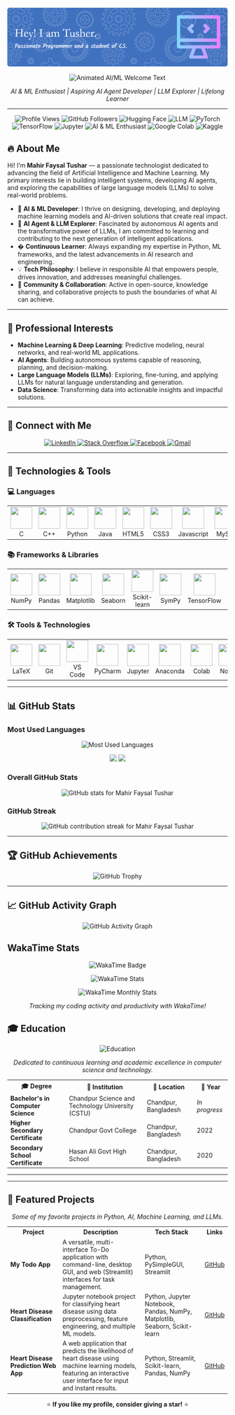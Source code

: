 
<p align="center">
  <img src="./github-header-image%20(2).png" alt="Header" />
</p>

<p align="center">
  <img src="https://readme-typing-svg.demolab.com?font=Fira+Code&size=26&pause=1000&color=36BCF7&center=true&vCenter=true&width=700&lines=Empowering+the+World+with+AI+%26+ML;Building+Autonomous+AI+Agents;Harnessing+Large+Language+Models;Innovating+with+Data+and+Intelligence;Smarter+Solutions+with+Machine+Learning" alt="Animated AI/ML Welcome Text" />
</p>


<p align="center">
  <em>AI & ML Enthusiast | Aspiring AI Agent Developer | LLM Explorer | Lifelong Learner</em>
</p>

---
<p align="center">
  <img src="https://komarev.com/ghpvc/?username=m-f-tushar&label=Profile+Views&color=36BCF7&style=flat-square&labelColor=24292F&logo=eye&logoColor=36BCF7" alt="Profile Views" />
  <img src="https://img.shields.io/github/followers/m-f-tushar?label=Followers&style=flat-square&color=36BCF7" alt="GitHub Followers" />

  <img src="https://img.shields.io/badge/Hugging%20Face-Transformers-FCC624?style=flat-square&logo=huggingface&logoColor=black" alt="Hugging Face" />
  <img src="https://img.shields.io/badge/LLM-Large%20Language%20Model-4B0082?style=flat-square&logo=openai&logoColor=white" alt="LLM" />
  <img src="https://img.shields.io/badge/PyTorch-ML-E34A6F?style=flat-square&logo=pytorch&logoColor=white" alt="PyTorch" />
  <img src="https://img.shields.io/badge/TensorFlow-Deep%20Learning-FF6F00?style=flat-square&logo=tensorflow&logoColor=white" alt="TensorFlow" />
  <img src="https://img.shields.io/badge/Jupyter-Notebooks-F37626?style=flat-square&logo=jupyter&logoColor=white" alt="Jupyter" />
  <img src="https://img.shields.io/badge/AI%20%26%20ML-Enthusiast-36BCF7?style=flat-square&logo=ai&logoColor=white" alt="AI & ML Enthusiast" />
  <img src="https://img.shields.io/badge/Google%20Colab-Notebooks-F9AB00?style=flat-square&logo=googlecolab&logoColor=white" alt="Google Colab" />
  <img src="https://img.shields.io/badge/Kaggle-Data%20Science-20BEFF?style=flat-square&logo=kaggle&logoColor=white" alt="Kaggle" />
</p>


## 🔥 About Me

Hi! I’m **Mahir Faysal Tushar** — a passionate technologist dedicated to advancing the field of Artificial Intelligence and Machine Learning. My primary interests lie in building intelligent systems, developing AI agents, and exploring the capabilities of large language models (LLMs) to solve real-world problems.

- 🎯 **AI & ML Developer**: I thrive on designing, developing, and deploying machine learning models and AI-driven solutions that create real impact.
- 🤖 **AI Agent & LLM Explorer**: Fascinated by autonomous AI agents and the transformative power of LLMs, I am committed to learning and contributing to the next generation of intelligent applications.
- � **Continuous Learner**: Always expanding my expertise in Python, ML frameworks, and the latest advancements in AI research and engineering.
- 💡 **Tech Philosophy**: I believe in responsible AI that empowers people, drives innovation, and addresses meaningful challenges.
- 🤝 **Community & Collaboration**: Active in open-source, knowledge sharing, and collaborative projects to push the boundaries of what AI can achieve.

---
## 🚀 Professional Interests

- **Machine Learning & Deep Learning**: Predictive modeling, neural networks, and real-world ML applications.
- **AI Agents**: Building autonomous systems capable of reasoning, planning, and decision-making.
- **Large Language Models (LLMs)**: Exploring, fine-tuning, and applying LLMs for natural language understanding and generation.
- **Data Science**: Transforming data into actionable insights and impactful solutions.

---
## 💬 Connect with Me

<p align="center">
  <a href="https://www.linkedin.com/in/mahir-faysal-tusher" target="_blank" rel="noopener noreferrer">
    <img src="https://cdn.jsdelivr.net/gh/devicons/devicon@latest/icons/linkedin/linkedin-original.svg" alt="LinkedIn" width="50" height="50" />
  </a>
  <a href="https://stackoverflow.com/users/YOUR-ID" target="_blank" rel="noopener noreferrer">
    <img src="https://cdn.jsdelivr.net/gh/devicons/devicon@latest/icons/stackoverflow/stackoverflow-original.svg" alt="Stack Overflow" width="50" height="50" />
  </a>
  <a href="https://www.facebook.com/mahir.faysal.tushar.2025/" target="_blank" rel="noopener noreferrer">
    <img src="https://cdn.jsdelivr.net/gh/devicons/devicon@latest/icons/facebook/facebook-original.svg" alt="Facebook" width="50" height="50" />
  </a>
  <a href="mailto:mahirfaysaltushar@gmail.com" target="_blank" rel="noopener noreferrer">
    <img src="https://img.icons8.com/color/48/000000/gmail--v1.png" alt="Gmail" width="50" height="50" />
  </a>
</p>


---

## 🧰 Technologies & Tools

### 💻 Languages
<div align="center">
  <table>
    <tr>
      <td align="center"><img src="https://cdn.jsdelivr.net/gh/devicons/devicon@latest/icons/c/c-original.svg" width="50" height="50" /><br/>C</td>
      <td align="center"><img src="https://cdn.jsdelivr.net/gh/devicons/devicon@latest/icons/cplusplus/cplusplus-original.svg" width="50" height="50" /><br/>C++</td>
      <td align="center"><img src="https://cdn.jsdelivr.net/gh/devicons/devicon@latest/icons/python/python-original.svg" width="50" height="50" /><br/>Python</td>
      <td align="center"><img src="https://cdn.jsdelivr.net/gh/devicons/devicon@latest/icons/java/java-original.svg" width="50" height="50" /><br/>Java</td>
      <td align="center"><img src="https://cdn.jsdelivr.net/gh/devicons/devicon@latest/icons/html5/html5-original.svg" width="50" height="50" /><br/>HTML5</td>
      <td align="center"><img src="https://cdn.jsdelivr.net/gh/devicons/devicon@latest/icons/css3/css3-original.svg" width="50" height="50" /><br/>CSS3</td>
      <td align="center"><img src="https://cdn.jsdelivr.net/gh/devicons/devicon@latest/icons/javascript/javascript-original.svg" width="50" height="50" /><br/>Javascript</td>
      <td align="center"><img src="https://cdn.jsdelivr.net/gh/devicons/devicon@latest/icons/mysql/mysql-original-wordmark.svg" width="50" height="50" /><br/>MySql</td>
    </tr>
  </table>
</div>

### 📚 Frameworks & Libraries
<div align="center">
  <table>
    <tr>
      <td align="center"><img src="https://cdn.jsdelivr.net/gh/devicons/devicon@latest/icons/numpy/numpy-original.svg" width="50" height="50" /><br/>NumPy</td>
      <td align="center"><img src="https://cdn.jsdelivr.net/gh/devicons/devicon@latest/icons/pandas/pandas-original.svg" width="50" height="50" /><br/>Pandas</td>
      <td align="center"><img src="https://cdn.jsdelivr.net/gh/devicons/devicon@latest/icons/matplotlib/matplotlib-original.svg" width="50" height="50" /><br/>Matplotlib</td>
      <td align="center"><img src="https://user-images.githubusercontent.com/315810/92159303-30d41100-edfb-11ea-8107-1c5352202571.png" width="50" height="50" /><br/>Seaborn</td>
      <td align="center"><img src="https://cdn.jsdelivr.net/gh/devicons/devicon@latest/icons/scikitlearn/scikitlearn-original.svg" width="50" height="50" /><br/>Scikit-learn</td>
      <td align="center"><img src="https://upload.wikimedia.org/wikipedia/commons/5/54/Sympy_logo.svg" width="50" height="50" /><br/>SymPy</td>
  <td align="center"><img src="https://cdn.jsdelivr.net/gh/devicons/devicon@latest/icons/tensorflow/tensorflow-original.svg" width="50" height="50" /><br/>TensorFlow</td>
  <td align="center"><img src="https://cdn.jsdelivr.net/gh/devicons/devicon@latest/icons/pytorch/pytorch-original.svg" width="50" height="50" /><br/>PyTorch</td>
  <td align="center"><img src="https://huggingface.co/front/assets/huggingface_logo-noborder.svg" width="50" height="50" /><br/>HuggingFace</td>
    </tr>
  </table>
</div>

### 🛠 Tools & Technologies
<div align="center">
  <table>
    <tr>
      <td align="center"><img src="https://cdn.jsdelivr.net/gh/devicons/devicon@latest/icons/latex/latex-original.svg" width="50" height="50" /><br/>LaTeX</td>
      <td align="center"><img src="https://cdn.jsdelivr.net/gh/devicons/devicon@latest/icons/git/git-original.svg" width="50" height="50" /><br/>Git</td>
      <td align="center"><img src="https://cdn.jsdelivr.net/gh/devicons/devicon@latest/icons/vscode/vscode-original.svg" width="50" height="50" /><br/>VS Code</td>
      <td align="center"><img src="https://cdn.jsdelivr.net/gh/devicons/devicon@latest/icons/pycharm/pycharm-original.svg" width="50" height="50" /><br/>PyCharm</td>
      <td align="center"><img src="https://cdn.jsdelivr.net/gh/devicons/devicon@latest/icons/jupyter/jupyter-original-wordmark.svg" width="50" height="50" /><br/>Jupyter</td>
      <td align="center"><img src="https://cdn.jsdelivr.net/gh/devicons/devicon@latest/icons/anaconda/anaconda-original.svg" width="50" height="50" /><br/>Anaconda</td>
      <td align="center"><img src="https://colab.research.google.com/img/colab_favicon_256px.png" width="50" height="50" /><br/>Colab</td>
      <td align="center"><img src="https://cdn.jsdelivr.net/gh/devicons/devicon@latest/icons/notion/notion-original.svg" width="50" height="50" /><br/>Notion</td>
      <td align="center"><img src="https://img.icons8.com/color/48/000000/artificial-intelligence.png" width="50" height="50" /><br/>AI</td>
      <td align="center"><img src="https://img.icons8.com/color/48/000000/robot-2.png" width="50" height="50" /><br/>AI Agent</td>
      <td align="center"><img src="https://img.icons8.com/color/48/000000/chatgpt.png" width="50" height="50" /><br/>LLM</td>
    </tr>
  </table>
</div>

---

## 📊 GitHub Stats

### Most Used Languages
<p align="center">
  <img src="https://github-readme-stats-murex-beta-18.vercel.app/api/top-langs/?username=m-f-tushar&layout=compact&langs_count=10&hide_progress=false&theme=radical&border_radius=15&cache_seconds=1" alt="Most Used Languages" />
</p>
<p align="center">
  <img src="https://github-profile-summary-cards.vercel.app/api/cards/repos-per-language?username=m-f-tushar&langs_count=10&hide_progress=false&theme=radical" />
  <img src="https://github-profile-summary-cards.vercel.app/api/cards/most-commit-language?username=m-f-tushar&langs_count=10&hide_progress=false&theme=radical" />
</p>

### Overall GitHub Stats
<p align="center">
  <img src="https://github-readme-stats.vercel.app/api?username=m-f-tushar&show_icons=true&theme=radical&border_radius=15&count_private=true" alt="GitHub stats for Mahir Faysal Tushar" />
</p>

### GitHub Streak
<p align="center">
  <img src="https://github-readme-streak-stats.herokuapp.com/?user=m-f-tushar&theme=radical&border_radius=15" alt="GitHub contribution streak for Mahir Faysal Tushar" />
</p>

---

## 🏆 GitHub Achievements
<p align="center">
  <img src=https://github-profile-trophy-m-f-tushar-m-f-tushars-projects.vercel.app/?username=m-f-tushar"&theme=onedark&margin-w=20&border_radius=15" alt="GitHub Trophy" />
</p>

---

## 📈 GitHub Activity Graph
<p align="center">
  <img src="https://github-readme-activity-graph.vercel.app/graph?username=m-f-tushar&theme=github-dark&border_radius=15" alt="GitHub Activity Graph" />
</p>

##  WakaTime Stats

<p align="center">
  <img src="https://wakatime.com/badge/user/0eed1828-dd6d-4aab-9460-a40abcf1d786.svg" alt="WakaTime Badge" />
</p>

<p align="center">
  <img src="https://github-readme-stats.vercel.app/api/wakatime?username=Tusher&layout=compact&theme=radical&border_radius=15&hide_title=true" alt="WakaTime Stats" />
</p>

<p align="center">
  <img src="https://wakatime.com/share/@Tusher/4b72bdb6-0ab2-4cad-a41d-683adddf117c.svg" style="max-height: 300px;" alt="WakaTime Monthly Stats" />
</p>

<p align="center">
  <em>Tracking my coding activity and productivity with WakaTime!</em>
</p>


## 🎓 Education

<p align="center">
  <img src="https://img.icons8.com/color/48/000000/graduation-cap.png" alt="Education" width="48" height="48" />
</p>

<p align="center">
  <em>Dedicated to continuous learning and academic excellence in computer science and technology.</em>
</p>

<table align="center">
  <tr>
    <th>🎓 Degree</th>
    <th>🏫 Institution</th>
    <th>📍 Location</th>
    <th>📅 Year</th>
  </tr>
  <tr>
    <td><b>Bachelor's in Computer Science</b></td>
    <td>Chandpur Science and Technology University (CSTU)</td>
    <td>Chandpur, Bangladesh</td>
    <td><i>In progress</i></td>
  </tr>
  <tr>
    <td><b>Higher Secondary Certificate</b></td>
    <td>Chandpur Govt College</td>
    <td>Chandpur, Bangladesh</td>
    <td>2022</td>
  </tr>
  <tr>
    <td><b>Secondary School Certificate</b></td>
    <td>Hasan Ali Govt High School</td>
    <td>Chandpur, Bangladesh</td>
    <td>2020</td>
  </tr>
</table>

---


---

## 🚀 Featured Projects

<p align="center">
  <em>Some of my favorite projects in Python, AI, Machine Learning, and LLMs.</em>
</p>

<table align="center">
  <tr>
    <th>Project</th>
    <th>Description</th>
    <th>Tech Stack</th>
    <th>Links</th>
  </tr>
  <tr>
    <td><b>My Todo App</b></td>
    <td>A versatile, multi-interface To-Do application with command-line, desktop GUI, and web (Streamlit) interfaces for task management.</td>
    <td>Python, PySimpleGUI, Streamlit</td>
    <td><a href="https://github.com/M-F-Tushar/My-Todo-App">GitHub</a></td>
  </tr>
  <tr>
    <td><b>Heart Disease Classification</b></td>
    <td>Jupyter notebook project for classifying heart disease using data preprocessing, feature engineering, and multiple ML models.</td>
    <td>Python, Jupyter Notebook, Pandas, NumPy, Matplotlib, Seaborn, Scikit-learn</td>
    <td><a href="https://github.com/M-F-Tushar/Heart-Disease-Classification">GitHub</a></td>
  </tr>
  <tr>
    <td><b>Heart Disease Prediction Web App</b></td>
    <td>A web application that predicts the likelihood of heart disease using machine learning models, featuring an interactive user interface for input and instant results.</td>
    <td>Python, Streamlit, Scikit-learn, Pandas, NumPy</td>
    <td><a href="https://github.com/M-F-Tushar/Heart-Disease-Prediction-Web-App">GitHub</a></td>
  </tr>
</table>

<p align="center">
  ⭐ <b>If you like my profile, consider giving a star!</b> ⭐
</p>
